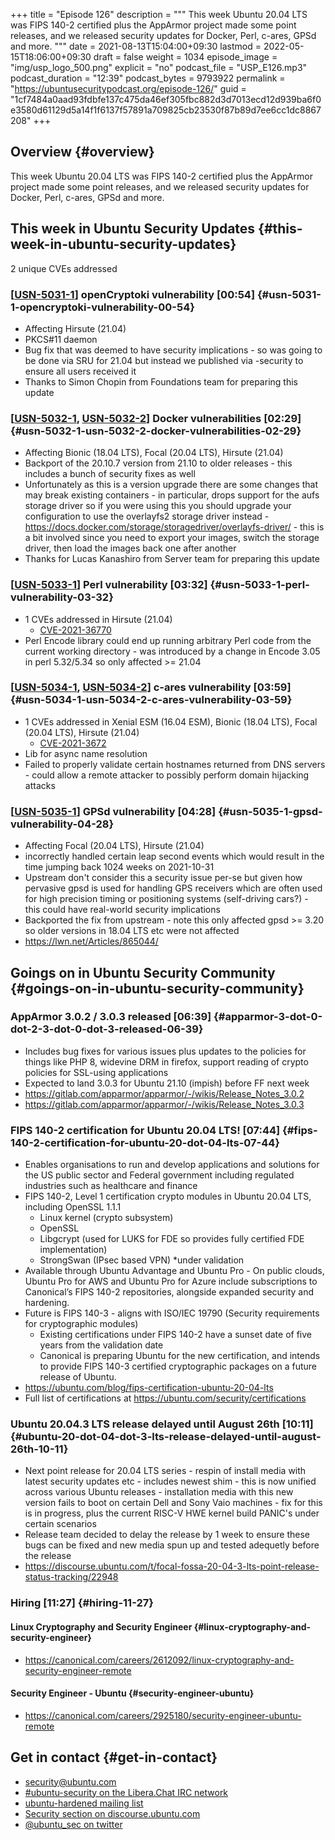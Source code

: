 +++
title = "Episode 126"
description = """
  This week Ubuntu 20.04 LTS was FIPS 140-2 certified plus the AppArmor
  project made some point releases, and we released security updates for
  Docker, Perl, c-ares, GPSd and more.
  """
date = 2021-08-13T15:04:00+09:30
lastmod = 2022-05-15T18:06:00+09:30
draft = false
weight = 1034
episode_image = "img/usp_logo_500.png"
explicit = "no"
podcast_file = "USP_E126.mp3"
podcast_duration = "12:39"
podcast_bytes = 9793922
permalink = "https://ubuntusecuritypodcast.org/episode-126/"
guid = "1cf7484a0aad93fdbfe137c475da46ef305fbc882d3d7013ecd12d939ba6f0e3580d61129d5a14f1f6137f57891a709825cb23530f87b89d7ee6cc1dc8867208"
+++

## Overview {#overview}

This week Ubuntu 20.04 LTS was FIPS 140-2 certified plus the AppArmor
project made some point releases, and we released security updates for
Docker, Perl, c-ares, GPSd and more.


## This week in Ubuntu Security Updates {#this-week-in-ubuntu-security-updates}

2 unique CVEs addressed


### [[USN-5031-1](https://ubuntu.com/security/notices/USN-5031-1)] openCryptoki vulnerability [00:54] {#usn-5031-1-opencryptoki-vulnerability-00-54}

-   Affecting Hirsute (21.04)
-   PKCS#11 daemon
-   Bug fix that was deemed to have security implications - so was going to
    be done via SRU for 21.04 but instead we published via -security to
    ensure all users received it
-   Thanks to Simon Chopin from Foundations team for preparing this update


### [[USN-5032-1](https://ubuntu.com/security/notices/USN-5032-1), [USN-5032-2](https://ubuntu.com/security/notices/USN-5032-2)] Docker vulnerabilities [02:29] {#usn-5032-1-usn-5032-2-docker-vulnerabilities-02-29}

-   Affecting Bionic (18.04 LTS), Focal (20.04 LTS), Hirsute (21.04)
-   Backport of the 20.10.7 version from 21.10 to older releases - this
    includes a bunch of security fixes as well
-   Unfortunately as this is a version upgrade there are some changes that
    may break existing containers - in particular, drops support for the aufs
    storage driver so if you were using this you should upgrade your
    configuration to use the overlayfs2 storage driver instead -
    <https://docs.docker.com/storage/storagedriver/overlayfs-driver/> - this is
    a bit involved since you need to export your images, switch the storage
    driver, then load the images back one after another
-   Thanks for Lucas Kanashiro from Server team for preparing this update


### [[USN-5033-1](https://ubuntu.com/security/notices/USN-5033-1)] Perl vulnerability [03:32] {#usn-5033-1-perl-vulnerability-03-32}

-   1 CVEs addressed in Hirsute (21.04)
    -   [CVE-2021-36770](https://ubuntu.com/security/CVE-2021-36770) <!-- medium -->
-   Perl Encode library could end up running arbitrary Perl code from the
    current working directory - was introduced by a change in Encode 3.05 in
    perl 5.32/5.34 so only affected &gt;= 21.04


### [[USN-5034-1](https://ubuntu.com/security/notices/USN-5034-1), [USN-5034-2](https://ubuntu.com/security/notices/USN-5034-2)] c-ares vulnerability [03:59] {#usn-5034-1-usn-5034-2-c-ares-vulnerability-03-59}

-   1 CVEs addressed in Xenial ESM (16.04 ESM), Bionic (18.04 LTS), Focal (20.04 LTS), Hirsute (21.04)
    -   [CVE-2021-3672](https://ubuntu.com/security/CVE-2021-3672) <!-- medium -->
-   Lib for async name resolution
-   Failed to properly validate certain hostnames returned from DNS servers -
    could allow a remote attacker to possibly perform domain hijacking
    attacks


### [[USN-5035-1](https://ubuntu.com/security/notices/USN-5035-1)] GPSd vulnerability [04:28] {#usn-5035-1-gpsd-vulnerability-04-28}

-   Affecting Focal (20.04 LTS), Hirsute (21.04)
-   incorrectly handled certain leap second events which would result in the
    time jumping back 1024 weeks on 2021-10-31
-   Upstream don't consider this a security issue per-se but given how
    pervasive gpsd is used for handling GPS receivers which are often used
    for high precision timing or positioning systems (self-driving cars?) -
    this could have real-world security implications
-   Backported the fix from upstream - note this only affected gpsd &gt;= 3.20
    so older versions in 18.04 LTS etc were not affected
-   <https://lwn.net/Articles/865044/>


## Goings on in Ubuntu Security Community {#goings-on-in-ubuntu-security-community}


### AppArmor 3.0.2 / 3.0.3 released [06:39] {#apparmor-3-dot-0-dot-2-3-dot-0-dot-3-released-06-39}

-   Includes bug fixes for various issues plus updates to the policies for
    things like PHP 8, widevine DRM in firefox, support reading of crypto
    policies for SSL-using applications
-   Expected to land 3.0.3 for Ubuntu 21.10 (impish) before FF next week
-   <https://gitlab.com/apparmor/apparmor/-/wikis/Release_Notes_3.0.2>
-   <https://gitlab.com/apparmor/apparmor/-/wikis/Release_Notes_3.0.3>


### FIPS 140-2 certification for Ubuntu 20.04 LTS! [07:44] {#fips-140-2-certification-for-ubuntu-20-dot-04-lts-07-44}

-   Enables organisations to run and develop applications and solutions for
    the US public sector and Federal government including regulated
    industries such as healthcare and finance
-   FIPS 140-2, Level 1 certification crypto modules in Ubuntu 20.04 LTS,
    including OpenSSL 1.1.1
    -   Linux kernel (crypto subsystem)
    -   OpenSSL
    -   Libgcrypt (used for LUKS for FDE so provides fully certified FDE
        implementation)
    -   StrongSwan (IPsec based VPN) \*under validation
-   Available through Ubuntu Advantage and Ubuntu Pro - On public clouds,
    Ubuntu Pro for AWS​ and ​Ubuntu Pro for Azure​ include subscriptions to
    Canonical’s FIPS 140-2 repositories, alongside expanded security and
    hardening.
-   Future is FIPS 140-3 - aligns with ISO/IEC 19790 (Security requirements
    for cryptographic modules)
    -   Existing certifications under FIPS 140-2 have a sunset date of five
        years from the validation date
    -   Canonical is preparing Ubuntu for the new certification, and intends
        to provide FIPS 140-3 certified cryptographic packages on a future
        release of Ubuntu.
-   <https://ubuntu.com/blog/fips-certification-ubuntu-20-04-lts>
-   Full list of certifications at <https://ubuntu.com/security/certifications>


### Ubuntu 20.04.3 LTS release delayed until August 26th [10:11] {#ubuntu-20-dot-04-dot-3-lts-release-delayed-until-august-26th-10-11}

-   Next point release for 20.04 LTS series - respin of install media with
    latest security updates etc - includes newest shim - this is now unified
    across various Ubuntu releases - installation media with this new version
    fails to boot on certain Dell and Sony Vaio machines - fix for this is in
    progress, plus the current RISC-V HWE kernel build PANIC's under certain
    scenarios
-   Release team decided to delay the release by 1 week to ensure these bugs
    can be fixed and new media spun up and tested adequetly before the
    release
-   <https://discourse.ubuntu.com/t/focal-fossa-20-04-3-lts-point-release-status-tracking/22948>


### Hiring [11:27] {#hiring-11-27}


#### Linux Cryptography and Security Engineer {#linux-cryptography-and-security-engineer}

-   <https://canonical.com/careers/2612092/linux-cryptography-and-security-engineer-remote>


#### Security Engineer - Ubuntu {#security-engineer-ubuntu}

-   <https://canonical.com/careers/2925180/security-engineer-ubuntu-remote>


## Get in contact {#get-in-contact}

-   [security@ubuntu.com](mailto:security@ubuntu.com)
-   [#ubuntu-security on the Libera.Chat IRC network](https://libera.chat)
-   [ubuntu-hardened mailing list](https://lists.ubuntu.com/mailman/listinfo/ubuntu-hardened)
-   [Security section on discourse.ubuntu.com](https://discourse.ubuntu.com/c/security)
-   [@ubuntu_sec on twitter](https://twitter.com/ubuntu_sec)